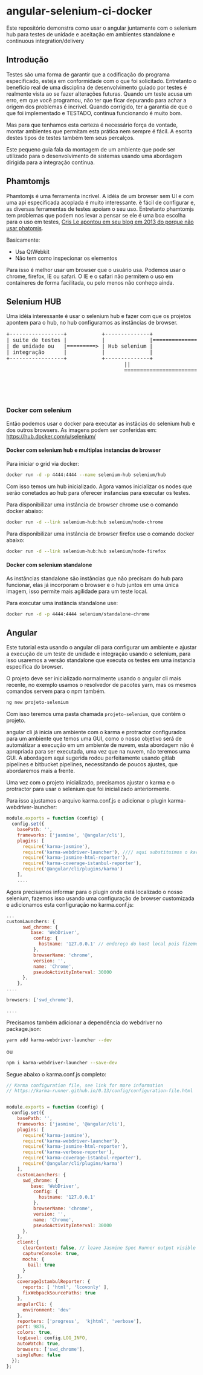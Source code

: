 # angular-selenium-ci-docker
Este repositório demonstra como usar o angular juntamente com o selenium hub para testes de unidade e aceitação em ambientes standalone e continuous integration/delivery

## Introdução

Testes são uma forma de garantir que a codificação do programa especificado, esteja em conformidade com o que foi solicitado.
Entretanto o benefício real de uma disciplina de desenvolvimento guiado por testes é realmente vista ao se fazer alterações futuras. Quando um teste acusa um erro, em que você programou, não ter que ficar depurando para achar a origem dos problemas é incrível. Quando corrigido, ter a garantia de que o que foi implementado e TESTADO, continua funcionando é muito bom. 

Mas para que tenhamos esta certeza é necessário força de vontade, montar ambientes que permitam esta prática nem sempre é fácil. A escrita destes tipos de testes também tem seus percalços.

Este pequeno guia fala da montagem de um ambiente que pode ser utilizado para o desenvolvimento de sistemas usando uma abordagem dirigida para a integração contínua.

## Phamtomjs

Phamtomjs é uma ferramenta incrível. A idéia de um browser sem UI e com uma api especificada acoplada é muito interessante. è fácil de configurar e, as diversas ferramentas de testes apoiam o seu uso. Entretanto phamtomjs tem problemas que podem nos levar a pensar se ele é uma boa escolha para o uso em testes, [Cris Le apontou em seu blog em 2013 do porque não usar phatomjs](http://www.chrisle.me/2013/08/5-reasons-i-chose-selenium-over-phantomjs/). 

Basicamente:

* Usa QtWebkit
* Não tem como inspecionar os elementos

Para isso é melhor usar um browser que o usuário usa. Podemos usar o chrome, firefox, IE ou safari. O IE e o safari não permitem o uso em containeres de forma facilitada, ou pelo menos não conheço ainda.

## Selenium HUB

Uma idéia interessante é usar o selenium hub e fazer com que os projetos apontem para o hub, no hub configuramos as instâncias de browser.

<pre>
+-----------------+           +--------------+                 +------------+
| suite de testes |           |              |===============> | instancia  |
| de unidade ou   |=========> | Hub selenium |                 | do chrome  |   
| integração      |           |              |                 +------------+           
+-----------------+           +--------------+ 
                                     ||
                                     =========================> +--------------+
                                                                |  instancia   |
                                                                |  dos outros  |
                                                                |  browsers    |
                                                                +--------------+   
</pre>

### Docker com selenium

Então podemos usar o docker para executar as instâcias do selenium hub e dos outros browsers.
As imagens podem ser conferidas em: https://hub.docker.com/u/selenium/

#### Docker com selenium hub e multiplas instancias de browser

Para iniciar o grid via docker: 
```bash
docker run -d -p 4444:4444 --name selenium-hub selenium/hub
```
Com isso temos um hub inicializado. Agora vamos inicializar os nodes que serão conetados ao hub para oferecer instancias para executar os testes.

Para disponibilizar uma instância de browser chrome use o comando docker abaixo:
```bash
docker run -d --link selenium-hub:hub selenium/node-chrome
```
Para disponibilizar uma instância de browser firefox use o comando docker abaixo:
```bash
docker run -d --link selenium-hub:hub selenium/node-firefox
```

#### Docker com selenium standalone

As instâncias standalone são instâncias que não precisam do hub para funcionar, elas já incorporam o browser e o hub juntos em uma única imagem, isso permite mais agilidade para um teste local.

Para executar uma instância standalone use:

```bash
docker run -d -p 4444:4444 selenium/standalone-chrome
```

## Angular

Este tutorial esta usando o angular cli para configurar um ambiente e ajustar a execução de um teste de unidade e integração usando o selenium, para isso usaremos a versão standalone que executa os testes em uma instancia especifica do browser.

O projeto deve ser inicializado normalmente usando o angular cli mais recente, no exemplo usamos o resolvedor de pacotes yarn, mas os mesmos comandos servem para o npm também.

```bash
ng new projeto-selenium
```
Com isso teremos uma pasta chamada `projeto-selenium`, que contém o projeto.

angular cli já inicia um ambiente com o karma e protractor configurados para um ambiente que temos uma GUI, como o nosso objetivo será de automátizar a execução em um ambiente de nuvem, esta abordagem não é apropriada para ser executada, uma vez que na nuvem, não teremos uma GUI. A abordagem aqui sugerida rodou perfeitamente usando gitlab pipelines e bitbucket pipelines, necessitando de poucos ajustes, que abordaremos mais a frente.

Uma vez com o projeto inicializado, precisamos ajustar o karma e o protractor para usar o selenium que foi inicializado anteriormente.

Para isso ajustamos o arquivo karma.conf.js e adicionar o plugin karma-webdriver-launcher:

```javascript
module.exports = function (config) {
  config.set({
    basePath: '',
    frameworks: ['jasmine', '@angular/cli'],
    plugins: [
      require('karma-jasmine'),
      require('karma-webdriver-launcher'), //// aqui substituimos o karma-chrome-launcher pelo karma-webdriver-launcher
      require('karma-jasmine-html-reporter'),
      require('karma-coverage-istanbul-reporter'),
      require('@angular/cli/plugins/karma')
    ],
    ....
```
Agora precisamos informar para o plugin onde está localizado o nosso selenium, fazemos isso usando uma configuração de browser customizada e adicionamos esta configuração no karma.conf.js:

```javascript
...
customLaunchers: {
      swd_chrome: {
         base: 'WebDriver',
          config: {
            hostname: '127.0.0.1' // endereço do host local pois fizemos bind de portas 4444 na imagem docker do selenium
          },
          browserName: 'chrome',
          version: '',
          name: 'Chrome',
          pseudoActivityInterval: 30000
      },
    },
....

browsers: ['swd_chrome'],

....

```

Precisamos também adicionar a dependência do webdriver no package.json:
```bash
yarn add karma-webdriver-launcher --dev
```
ou 
```bash
npm i karma-webdriver-launcher --save-dev
```
Segue abaixo o karma.conf.js completo:
```javascript
// Karma configuration file, see link for more information
// https://karma-runner.github.io/0.13/config/configuration-file.html


module.exports = function (config) {
  config.set({
    basePath: '',
    frameworks: ['jasmine', '@angular/cli'],
    plugins: [
      require('karma-jasmine'),
      require('karma-webdriver-launcher'),
      require('karma-jasmine-html-reporter'),
      require('karma-verbose-reporter'),
      require('karma-coverage-istanbul-reporter'),
      require('@angular/cli/plugins/karma')
    ],
    customLaunchers: {
      swd_chrome: {
         base: 'WebDriver',
          config: {
            hostname: '127.0.0.1'
          },
          browserName: 'chrome',
          version: '',
          name: 'Chrome',
          pseudoActivityInterval: 30000
      },
    },
    client:{
      clearContext: false, // leave Jasmine Spec Runner output visible in browser
      captureConsole: true,
      mocha: {
        bail: true
      }
    },
    coverageIstanbulReporter: {
      reports: [ 'html', 'lcovonly' ],
      fixWebpackSourcePaths: true
    },
    angularCli: {
      environment: 'dev'
    },
    reporters: ['progress',  'kjhtml', 'verbose'],
    port: 9876,
    colors: true,
    logLevel: config.LOG_INFO,
    autoWatch: true,
    browsers: ['swd_chrome'],
    singleRun: false
  });
};
```
```

